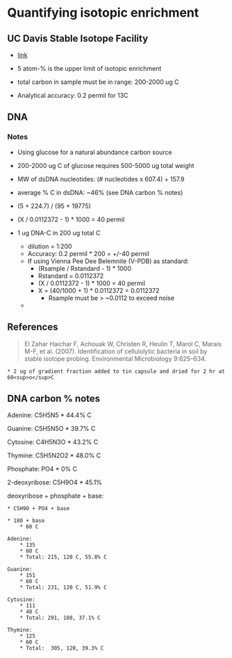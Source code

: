 # Quantifying isotopic enrichment

## UC Davis Stable Isotope Facility 

* [link](http://stableisotopefacility.ucdavis.edu/)

* 5 atom-% is the upper limit of isotopic enrichment

* total carbon in sample must be in range: 200-2000 ug C

* Analytical accuracy:  0.2 permil for 13C


## DNA

### Notes

* Using glucose for a natural abundance carbon source

* 200-2000 ug C of glucose requires 500-5000 ug total weight

* MW of dsDNA nucleotides: (# nucleotides x 607.4) + 157.9

* average % C in dsDNA: ~46% (see DNA carbon % notes)

* (5 + 224.7) / (95 + 19775) 

* (X / 0.0112372 - 1) * 1000 = 40 permil

* 1 ug DNA-C in 200 ug total C
	* dilution = 1:200
	* Accuracy: 0.2 permil * 200 = +/-40 permil 
	* If using Vienna Pee Dee Belemnite (V-PDB) as standard:
		* (Rsample / Rstandard - 1) * 1000 
		* Rstandard = 0.0112372
		* (X / 0.0112372 - 1) * 1000 = 40 permil
		* X = (40/1000 + 1) * 0.0112372 = 0.0112372 
			* Rsample must be > ~0.0112 to exceed noise
	* 
	
	
## References

>El Zahar Haichar F, Achouak W, Christen R, Heulin T, Marol C, Marais M-F, et al. (2007).
Identification of cellulolytic bacteria in soil by stable isotope probing.
Environmental Microbiology 9:625–634.

	* 2 ug of gradient fraction added to tin capsule and dried for 2 hr at 60<sup>o</sup>C
	

## DNA carbon % notes

Adenine: C5H5N5
	* 44.4% C

Guanine: C5H5N5O
	* 39.7% C

Cytosine: C4H5N3O
	* 43.2% C

Thymine: C5H5N2O2
	* 48.0% C

Phosphate: PO4
	* 0% C

2-deoxyribose: C5H9O4
	* 45.1% 

deoxyribose + phosphate + base: 

	* C5H9O + PO4 + base

	* 180 + base
		* 60 C

	Adenine: 
		* 135
		* 60 C
		* Total: 215, 120 C, 55.8% C
		
	Guanine:
		* 151
		* 60 C
		* Total: 231, 120 C, 51.9% C
	
	Cytosine:
		* 111
		* 48 C
		* Total: 291, 108, 37.1% C
	
	Thymine: 
		* 125
		* 60 C
		* Total:  305, 120, 39.3% C
